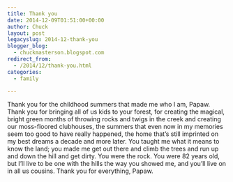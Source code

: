 ```yaml
---
title: Thank you
date: 2014-12-09T01:51:00+00:00
author: Chuck
layout: post
legacyslug: 2014-12-thank-you
blogger_blog:
  - chuckmasterson.blogspot.com
redirect_from:
  - /2014/12/thank-you.html
categories:
  - family

---
```


Thank you for the childhood summers that made me who I am, Papaw. Thank you for
bringing all of us kids to your forest, for creating the magical, bright green
months of throwing rocks and twigs in the creek and creating our moss-floored
clubhouses, the summers that even now in my memories seem too good to have
really happened, the home that’s still imprinted on my best dreams a
decade and more later. You taught me what it means to know the land; you made
me get out there and climb the trees and run up and down the hill and get
dirty. You were the rock. You were 82 years old, but I’ll live to be one
with the hills the way you showed me, and you’ll live on in all us
cousins. Thank you for everything, Papaw.

